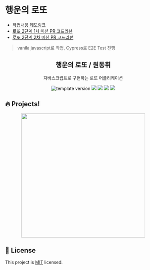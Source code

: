 # 행운의 로또 
- [작업내용 데모링크](https://wondonghwi.github.io/nextstep-js-lotto/)
- [로또 2단계 1차 미션 PR 코드리뷰](https://github.com/next-step/js-lotto/pull/126)
- [로또 2단계 2차 미션 PR 코드리뷰](https://github.com/next-step/js-lotto/pull/148)

> vanila javascript로 작업, Cypress로 E2E Test 진행



<h2 align="middle">행운의 로또 / 원동휘 </h2>
<p align="middle">자바스크립트로 구현하는 로또 어플리케이션</p>
<p align="middle">
  <img src="https://img.shields.io/badge/version-1.0.0-blue?style=flat-square" alt="template version"/>
  <img src="https://img.shields.io/badge/language-html-red.svg?style=flat-square"/>
  <img src="https://img.shields.io/badge/language-css-blue.svg?style=flat-square"/>
  <img src="https://img.shields.io/badge/language-js-yellow.svg?style=flat-square"/>
  <img src="https://img.shields.io/badge/license-MIT-brightgreen.svg?style=flat-square"/>
</p>

## 🔥 Projects!

<p align="middle">
  <img width="400" src="./src/images/lotto_ui.png">
</p>





## 📝 License

This project is [MIT](https://github.com/next-step/js-lotto/blob/main/LICENSE) licensed.

